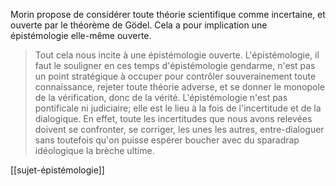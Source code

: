 Morin propose de considérer toute théorie scientifique comme incertaine, et ouverte par le théorème de Gödel. Cela a pour implication une épistémologie elle-même ouverte. 

>Tout cela nous incite à une épistémologie ouverte. L'épistémologie, il faut le souligner en ces temps d'épistémologie gendarme, n'est pas un point stratégique à occuper pour contrôler souverainement toute connaissance, rejeter toute théorie adverse, et se donner le monopole de la vérification, donc de la vérité. L'épistémologie n'est pas pontificale ni judiciaire; elle est le lieu à la fois de l'incertitude et de la dialogique. En effet, toute les incertitudes que nous avons relevées doivent se confronter, se corriger, les unes les autres, entre-dialoguer sans toutefois qu'on puisse espérer boucher avec du sparadrap idéologique la brèche ultime.

[[sujet-épistémologie]]